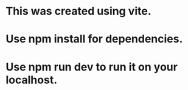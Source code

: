 # This was created using vite.
# Use npm install for dependencies.
# Use npm run dev to run it on your localhost.
